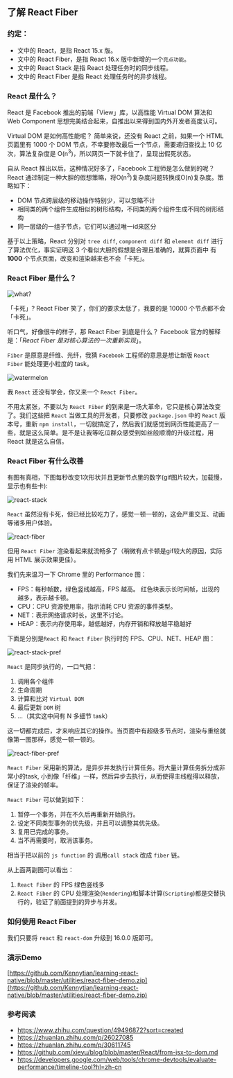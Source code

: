## 了解 React Fiber

### 约定：
- 文中的 React，是指 React 15.x 版。
- 文中的 React Fiber，是指 React 16.x 版中新增的一个`亮点功能`。
- 文中的 React Stack 是指 React 处理任务时的同步线程。
- 文中的 React Fiber 是指 React 处理任务时的异步线程。

### React 是什么？
React 是 Facebook 推出的前端「View」库，以高性能 Virtual DOM 算法和 Web Component 思想完美结合起来，自推出以来得到国内外开发者高度认可。 

Virtual DOM 是如何高性能呢？ 简单来说，还没有 React 之前，如果一个 HTML 页面里有 1000 个 DOM 节点，不幸要修改最后一个节点，需要递归查找上 10 亿次，算法复杂度是 O(n<sup>3</sup>)，所以网页一下就卡住了，呈现出假死状态。

自从 React 推出以后，这种情况好多了，Facebook 工程师是怎么做到的呢？ React 通过制定一种大胆的假想策略，将O(n<sup>3</sup>)复杂度问题转换成O(n)复杂度。策略如下：

- DOM 节点跨层级的移动操作特别少，可以忽略不计
- 相同类的两个组件生成相似的树形结构，不同类的两个组件生成不同的树形结构
- 同一层级的一组子节点，它们可以通过唯一id来区分

基于以上策略，React 分别对 `tree diff`, `component diff` 和 `element diff` 进行了算法优化，事实证明这 3 个看似大胆的假想是合理且准确的，就算页面中 有 **1000** 个节点页面，改变和渲染越来也不会「卡死」。

### React Fiber 是什么？

![what?](https://ww4.sinaimg.cn/mw1024/0060gdugjw1f4p6js7l7xj305k05nq2x.jpg) 

「卡死」? React Fiber 笑了，你们的要求太低了，我要的是 10000 个节点都不会「卡死」。

听口气，好像很牛的样子，那 React Fiber 到底是什么？ Facebook 官方的解释是：「_React Fiber 是对核心算法的一次重新实现_」。

`Fiber` 是原意是纤维、光纤，我猜 `Facebook` 工程师的意思是想让新版 `React Fiber` 能处理更小粒度的 task。

![watermelon](http://wx2.sinaimg.cn/bmiddle/a813e649ly1fkjswm1s7wj209w08c0tc.jpg)

我 `React` 还没有学会，你又来一个 `React Fiber`。 

不用太紧张，不要以为 `React Fiber` 的到来是一场大革命，它只是核心算法改变了。我们这些把 `React` 当做工具的开发者，只要修改 `package.json` 中的 `React` 版本号，重新 `npm install`，一切就搞定了，然后我们就感觉到网页性能更高了一些，就是这么简单。是不是让我等吃瓜群众感受到如丝般顺滑的升级过程，用 React 就是这么自信。

### React Fiber 有什么改善
有图有真相，下图每秒改变1次形状并且更新节点里的数字(gif图片较大，加载慢，显示也有些卡):

![react-stack](https://raw.githubusercontent.com/Kennytian/learning-react-native/master/images/react-stack.gif)

`React` 虽然没有卡死，但已经比较吃力了，感觉一顿一顿的，这会严重交互、动画等诸多用户体验。

![react-fiber](https://raw.githubusercontent.com/Kennytian/learning-react-native/master/images/react-fiber.gif)

但用 `React Fiber` 渲染看起来就流畅多了（稍微有点卡顿是gif较大的原因，实际用 HTML 展示效果更佳）。

我们先来温习一下 Chrome 里的 Performance 图：
- FPS：每秒帧数，绿色竖线越高，FPS 越高。 红色块表示长时间帧，出现的越多，表示越卡顿。
- CPU：CPU 资源使用率，指示消耗 CPU 资源的事件类型。
- NET：表示网络请求时长，这里不讨论。
- HEAP：表示内存使用率，越低越好，内存开销和释放越平稳越好


下面是分别是`React` 和 `React Fiber` 执行时的 FPS、CPU、NET、HEAP 图：

![react-stack-pref](https://github.com/Kennytian/learning-react-native/blob/master/images/react-stack-perf.png)

`React` 是同步执行的，一口气把：
 1. 调用各个组件
 2. 生命周期
 3. 计算和比对 `Virtual DOM`
 4. 最后更新 `DOM` 树
 5. ...（其实这中间有 N 多细节 task）
 
 这一切都完成后，才来响应其它的操作。当页面中有超级多节点时，渲染与重绘就像第一图那样，感觉一顿一顿的。
 
![react-fiber-pref](https://github.com/Kennytian/learning-react-native/blob/master/images/react-fiber-perf.png)

`React Fiber` 采用新的算法，是异步并发执行计算任务。将大量计算任务拆分成非常小的task, 小到像「纤维」一样，然后异步去执行，从而使得主线程得以释放，保证了渲染的帧率。

`React Fiber` 可以做到如下：
1. 暂停一个事务，并在不久后再重新开始执行。
2. 设定不同类型事务的优先级，并且可以调整其优先级。
3. 复用已完成的事务。
4. 当不再需要时，取消该事务。

相当于把以前的 `js function` 的 调用`call stack` 改成 `fiber` 链。

从上面两副图可以看出：
1. `React Fiber` 的 FPS 绿色竖线多
2. `React Fiber` 的 CPU 处理渲染(`Rendering`)和脚本计算(`Scripting`)都是交替执行的，验证了前面提到的异步与并发。

### 如何使用 React Fiber

我们只要将 `react` 和 `react-dom` 升级到 16.0.0 版即可。

### 演示Demo
[https://github.com/Kennytian/learning-react-native/blob/master/utilities/react-fiber-demo.zip](https://github.com/Kennytian/learning-react-native/blob/master/utilities/react-fiber-demo.zip)

### 参考阅读
* https://www.zhihu.com/question/49496872?sort=created
* https://zhuanlan.zhihu.com/p/26027085
* https://zhuanlan.zhihu.com/p/30611745
* https://github.com/xieyu/blog/blob/master/React/from-jsx-to-dom.md
* https://developers.google.com/web/tools/chrome-devtools/evaluate-performance/timeline-tool?hl=zh-cn
